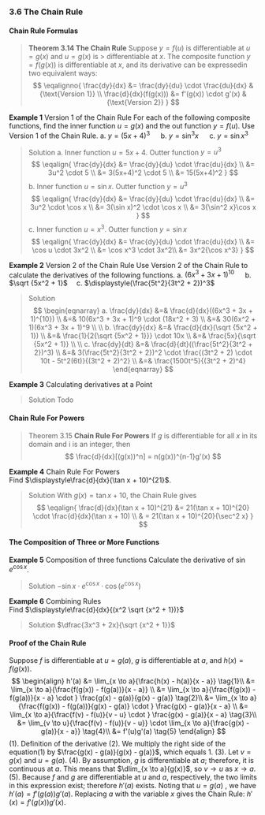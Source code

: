 ### 3.6 The Chain Rule

#### Chain Rule Formulas
>**Theorem 3.14 The Chain Rule**
Suppose $y=f(u)$ is differentiable at $u=g(x)$ and $u=g(x)$ is > differentiable at $x$. The composite function $y=f(g(x))$ is differentiable at $x$, and its derivative can be expressedin two equivalent ways:
$$
\eqalignno{
\frac{dy}{dx} &= \frac{dy}{du} \cdot \frac{du}{dx} &{\text{Version 1}} \\
\frac{d}{dx}(f(g(x))) &= f'(g(x)) \cdot g'(x) &{\text{Version 2}}
}
$$

**Example 1** Version 1 of the Chain Rule
For each of the following composite functions, find the inner function $u=g(x)$ and the out function $y = f(u)$. Use Version 1 of the Chain Rule.
a. $y = (5x + 4)^3$ &emsp; b. $y = \sin^{3}x$ &emsp; c. $y = \sin x^3$
>Solution
a. Inner function $u=5x+4$. Outter function $y=u^3$
$$
\eqalign{
\frac{dy}{dx} &= \frac{dy}{du} \cdot \frac{du}{dx} \\
&= 3u^2 \cdot 5 \\
&= 3(5x+4)^2 \cdot 5 \\
&= 15(5x+4)^2
}
$$
b. Inner function $u=\sin x$. Outter function $y=u^3$
$$
\eqalign{
\frac{dy}{dx} &= \frac{dy}{du} \cdot \frac{du}{dx} \\
&= 3u^2 \cdot \cos x \\
&= 3(\sin x)^2 \cdot \cos x \\
&= 3{\sin^2 x}\cos x
}
$$
c. Inner function $u=x^3$. Outter function $y=\sin x$
$$
\eqalign{
\frac{dy}{dx} &= \frac{dy}{du} \cdot \frac{du}{dx} \\
&= \cos u \cdot 3x^2 \\
&= \cos x^3 \cdot 3x^2\\
&= 3x^2{\cos x^3}
}
$$

**Example 2** Version 2 of the Chain Rule
Use Version 2 of the Chain Rule to calculate the derivatives of the following functions.
a. $(6x^3 + 3x + 1)^{10}$  &emsp; b. $\sqrt {5x^2 + 1}$ &emsp;c. $\displaystyle(\frac{5t^2}{3t^2 + 2})^3$
>Solution
$$
\begin{eqnarray}
a. \frac{dy}{dx} &=& \frac{d}{dx}((6x^3 + 3x + 1)^{10}) \\
&=& 10(6x^3 + 3x + 1)^9 \cdot (18x^2 + 3) \\
&=& 30(6x^2 + 1)(6x^3 + 3x + 1)^9 \\
\\
b. \frac{dy}{dx} &=& \frac{d}{dx}(\sqrt {5x^2 + 1}) \\
&=& \frac{1}{2{\sqrt {5x^2 + 1}}} \cdot 10x \\
&=& \frac{5x}{\sqrt {5x^2 + 1}} \\
\\
c. \frac{dy}{dt} &=& \frac{d}{dt}((\frac{5t^2}{3t^2 + 2})^3) \\
&=& 3(\frac{5t^2}{3t^2 + 2})^2 \cdot \frac{(3t^2 + 2) \cdot 10t - 5t^2(6t)}{(3t^2 + 2)^2} \\
&=& \frac{1500t^5}{(3t^2 + 2)^4}
\end{eqnarray}
$$

**Example 3** Calculating derivatives at a Point <br>

>Solution
Todo

#### Chain Rule For Powers

> Theorem 3.15 **Chain Rule For Powers**
> If $g$ is differentiable for all $x$ in its domain and i is an integer, then
$$
\frac{d}{dx}[(g(x))^n] = n(g(x))^{n-1}g'(x)
$$

**Example 4** Chain Rule For Powers <br>
Find $\displaystyle\frac{d}{dx}(\tan x + 10)^{21}$.
>Solution
With $g(x) = \tan x + 10$, the Chain Rule gives
$$
\eqalign{
\frac{d}{dx}(\tan x + 10)^{21} &= 21(\tan x + 10)^{20} \cdot \frac{d}{dx}(\tan x + 10) \\
& = 21(\tan x + 10)^{20}{\sec^2 x}
}
$$

#### The Composition of Three or More Functions

**Example 5** Composition of three functions
Calculate the derivative of $\sin e^{\cos x}$.
>Solution
$-\sin x \cdot e^{\cos x} \cdot \cos (e^{\cos x})$

**Example 6** Combining Rules <br>
Find $\displaystyle\frac{d}{dx}{(x^2 \sqrt {x^2 + 1})}$
>Solution
$\dfrac{3x^3 + 2x}{\sqrt {x^2 + 1}}$

#### Proof of the Chain Rule
Suppose $f$ is differentiable at $u=g(a)$, $g$ is differentiable at $a$, and $h(x) = f(g(x))$.
$$
\begin{align}
h'(a) &= \lim_{x \to a}{\frac{h(x) - h(a)}{x - a}} \tag{1}\\
&= \lim_{x \to a}{\frac{f(g(x)) - f(g(a))}{x - a}} \\
&= \lim_{x \to a}{\frac{f(g(x)) - f(g(a))}{x - a} \cdot } \frac{g(x) - g(a)}{g(x) - g(a)} \tag{2}\\
&= \lim_{x \to a}{\frac{f(g(x)) - f(g(a))}{g(x) - g(a)} \cdot } \frac{g(x) - g(a)}{x - a} \\
&= \lim_{x \to a}{\frac{f(v) - f(u)}{v - u} \cdot } \frac{g(x) - g(a)}{x - a} \tag{3}\\
&= \lim_{v \to u}{\frac{f(v) - f(u)}{v - u}} \cdot \lim_{x \to a}{\frac{g(x) - g(a)}{x - a}} \tag{4}\\
&= f'(u)g'(a) \tag{5}
\end{align}
$$
(1). Definition of the derivative
(2). We multiply the right side of the equation(1) by $\frac{g(x) - g(a)}{g(x) - g(a)}$, which equals 1.
(3). Let $v = g(x)$ and $u = g(a)$.
(4). By assumption, $g$ is differentiable at $a$; therefore, it is continuous at $a$. This means that $\dlim_{x \to a}{g(x)}$, so $v \to u$ as $x \to a$.
(5). Because $f$ and $g$ are differentiable at $u$ and $a$, respectively, the two limits in this expression exist; therefore $h'(a)$ exists. Noting that $u=g(a)$ , we have $h'(a) = f'(g(a))g'(a)$. Replacing $a$ with the variable $x$ gives the Chain Rule: $h'(x) = f'(g(x))g'(x)$.
